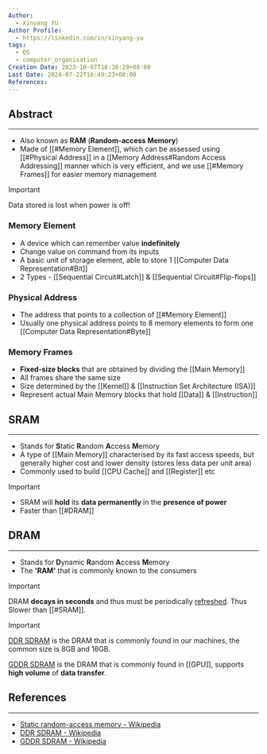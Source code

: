 ```yaml
---
Author:
  - Xinyang YU
Author Profile:
  - https://linkedin.com/in/xinyang-yu
tags:
  - OS
  - computer_organisation
Creation Date: 2023-10-07T16:38:29+08:00
Last Date: 2024-07-22T16:49:23+08:00
References: 
---
```

## Abstract
---
- Also known as **RAM** (**Random-access Memory**)
- Made of [[#Memory Element]], which can be assessed using [[#Physical Address]] in a [[Memory Address#Random Access Addressing]] manner which is very efficient, and we use [[#Memory Frames]] for easier memory management 

>[!important]
> Data stored is lost when power is off!


### Memory Element
- A device which can remember value **indefinitely**
- Change value on command from its inputs
- A basic unit of storage element, able to store 1 [[Computer Data Representation#Bit]]
- 2 Types - [[Sequential Circuit#Latch]] & [[Sequential Circuit#Flip-flops]]

### Physical Address
- The address that points to a collection of [[#Memory Element]]
- Usually one physical address points to 8 memory elements to form one [[Computer Data Representation#Byte]]

### Memory Frames
- **Fixed-size blocks** that are obtained by dividing the [[Main Memory]]
- All frames share the same size 
- Size determined by the [[Kernel]] & [[Instruction Set Architecture (ISA)]]
- Represent actual Main Memory blocks that hold [[Data]] & [[Instruction]]


## SRAM
---
- Stands for **S**tatic **R**andom **A**ccess **M**emory
- A type of [[Main Memory]] characterised by its fast access speeds, but generally higher cost and lower density (stores less data per unit area)
- Commonly used to build [[CPU Cache]] and [[Register]] etc

>[!important]
> - SRAM will **hold** its **data permanently** in the **presence of power**
> - Faster than [[#DRAM]]

## DRAM
---
- Stands for **D**ynamic **R**andom **A**ccess **M**emory
- The **'RAM'** that is commonly known to the consumers 

>[!important]
> DRAM **decays in seconds** and thus must be periodically [refreshed](https://en.wikipedia.org/wiki/Memory_refresh "Memory refresh"). Thus Slower than [[#SRAM]].

>[!important]
> [DDR SDRAM](https://en.wikipedia.org/wiki/DDR_SDRAM) is the DRAM that is commonly found in our machines, the common size is 8GB and 16GB.
> 
> [GDDR SDRAM](https://en.wikipedia.org/wiki/GDDR_SDRAM) is the DRAM that is commonly found in [[GPU]], supports **high volume** of **data transfer**.

## References
---
- [Static random-access memory - Wikipedia](https://en.wikipedia.org/wiki/Static_random-access_memory)
- [DDR SDRAM - Wikipedia](https://en.wikipedia.org/wiki/DDR_SDRAM)
- [GDDR SDRAM - Wikipedia](https://en.wikipedia.org/wiki/GDDR_SDRAM)